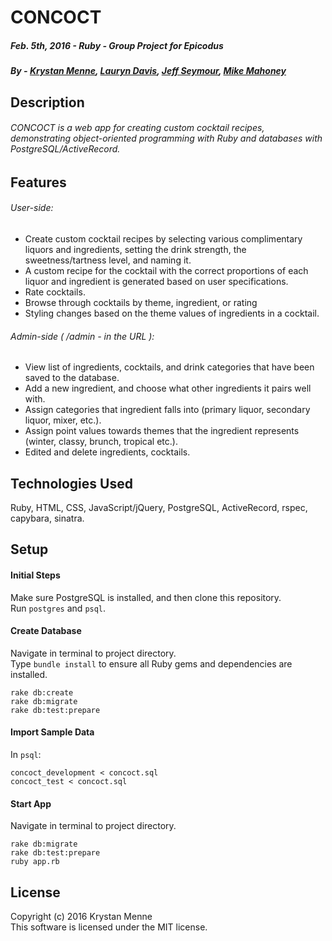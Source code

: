 # CONCOCT  
##### Feb. 5th, 2016 - Ruby - Group Project for Epicodus  
##### By - [Krystan Menne](https://github.com/gitKrystan), [Lauryn Davis](https://github.com/lryndavis), [Jeff Seymour](https://github.com/jeffsdev), [Mike Mahoney](https://github.com/Mahonmr)

## Description  
###### CONCOCT is a web app for creating custom cocktail recipes, demonstrating object-oriented programming with Ruby and databases with PostgreSQL/ActiveRecord.

## Features  
###### User-side:
* Create custom cocktail recipes by selecting various complimentary liquors and ingredients, setting the drink strength, the sweetness/tartness level, and naming it.
* A custom recipe for the cocktail with the correct proportions of each liquor and ingredient is generated based on user specifications.
* Rate cocktails.
* Browse through cocktails by theme, ingredient, or rating  
* Styling changes based on the theme values of ingredients in a cocktail.  

###### Admin-side ( /admin - in the URL ):  
* View list of ingredients, cocktails, and drink categories that have been saved to the database.  
* Add a new ingredient, and choose what other ingredients it pairs well with.
* Assign categories that ingredient falls into (primary liquor, secondary liquor, mixer, etc.).
* Assign point values towards themes that the ingredient represents (winter, classy, brunch, tropical etc.).
* Edited and delete ingredients, cocktails.


## Technologies Used
Ruby, HTML, CSS, JavaScript/jQuery, PostgreSQL, ActiveRecord, rspec, capybara, sinatra.

## Setup
#### Initial Steps
Make sure PostgreSQL is installed, and then clone this repository.  
Run `postgres` and `psql`.  
#### Create Database
Navigate in terminal to project directory.  
Type `bundle install` to ensure all Ruby gems and dependencies are installed.
```
rake db:create  
rake db:migrate  
rake db:test:prepare
```  
#### Import Sample Data
In `psql`:
```  
concoct_development < concoct.sql
concoct_test < concoct.sql  
```
#### Start App
Navigate in terminal to project directory.  
```
rake db:migrate  
rake db:test:prepare
ruby app.rb
```

## License  
Copyright (c) 2016 Krystan Menne  
This software is licensed under the MIT license.
